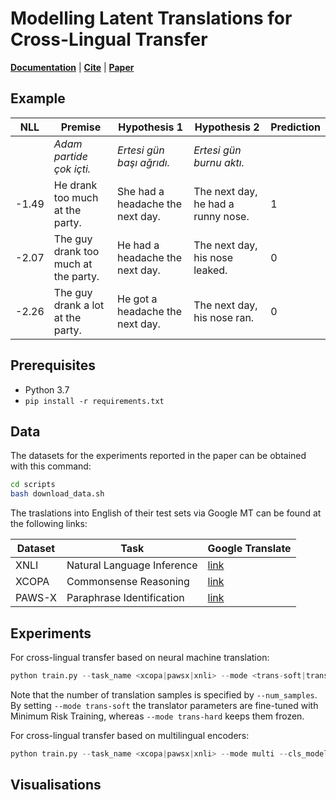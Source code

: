 # Modelling Latent Translations for Cross-Lingual Transfer

[**Documentation**](#prerequisites) | [**Cite**](#cite) | [**Paper**](https://ducdauge.github.io/files/)

## Example

| NLL | Premise | Hypothesis 1 | Hypothesis 2 | Prediction |
| --- | --- | --- | --- | --- |
| | *Adam partide çok içti.* | *Ertesi gün başı ağrıdı.* | *Ertesi gün burnu aktı.* | |
| -1.49 | He drank too much at the party. | She had a headache the next day. | The next day, he had a runny nose. | 1 |
| -2.07 | The guy drank too much at the party. | He had a headache the next day. | The next day, his nose leaked. | 0 |
| -2.26 | The guy drank a lot at the party. | He got a headache the next day. | The next day, his nose ran. | 0 |

## Prerequisites

- Python 3.7
- ```pip install -r requirements.txt```

## Data
The datasets for the experiments reported in the paper can be obtained with this command:

```bash
cd scripts
bash download_data.sh
```

The traslations into English of their test sets via Google MT can be found at the following links:

| Dataset | Task | Google Translate |
| --- | --- | --- |
|XNLI|Natural Language Inference|[link](https://console.cloud.google.com/storage/browser/xtreme_translations/XNLI)|
|XCOPA|Commonsense Reasoning|[link](https://github.com/cambridgeltl/xcopa/tree/master/data-gmt)|
|PAWS-X|Paraphrase Identification|[link](https://console.cloud.google.com/storage/browser/xtreme_translations/PAWSX)|

## Experiments
For cross-lingual transfer based on neural machine translation:
```python
python train.py --task_name <xcopa|pawsx|xnli> --mode <trans-soft|trans-hard> --nmt_model_name <marian|google|mbart50> --do_train --do_eval --do_refine --num_samples 12 --per_gpu_train_batch_size 1 --gradient_accumulation_steps 24 --learning_rate 8e-6 --per_gpu_eval_batch_size 2
```

Note that the number of translation samples is specified by `--num_samples`. By setting `--mode trans-soft` the translator parameters are fine-tuned with Minimum Risk Training, whereas `--mode trans-hard` keeps them frozen.

For cross-lingual transfer based on multilingual encoders:
```python
python train.py --task_name <xcopa|pawsx|xnli> --mode multi --cls_model_name <xlmr|mbart50> --do_train --do_eval --do_refine --per_gpu_train_batch_size 4 --gradient_accumulation_steps 6 --learning_rate 8e-6 --max_seq_length 384 --num_train_epochs 2 --save_steps 1000
```

## Visualisations
